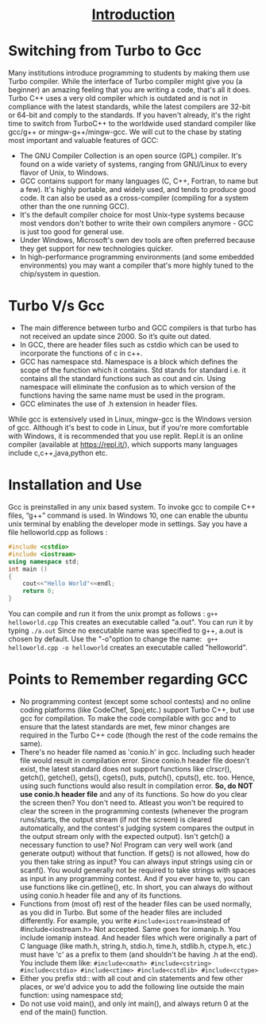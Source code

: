 <h1 align="center"><a href="#">Introduction</a></h1>

# Switching from Turbo to Gcc

Many institutions introduce programming to students by making them use Turbo compiler.
While the interface of Turbo compiler might give you (a beginner) an amazing feeling that you are writing a code, that's all it does. Turbo C++ uses a very old compiler which is outdated and is not in compliance with the latest standards, while the latest compilers are 32-bit or 64-bit and comply to the standards. If you haven't already, it's the right time to switch from TurboC++ to the worldwide used standard compiler like gcc/g++ or mingw-g++/mingw-gcc. 
We will cut to the chase by stating most important and valuable features of GCC:
 - The GNU Compiler Collection is an open source (GPL) compiler. It's found on a wide variety of systems, ranging from GNU/Linux to every flavor of Unix, to Windows.
 - GCC contains support for many languages (C, C++, Fortran, to name but a few). It's highly portable, and widely used, and tends to produce good code. It can also be used as a cross-compiler (compiling for a system other than the one running GCC).
 - It's the default compiler choice for most Unix-type systems because most vendors don't bother to write their own compilers anymore - GCC is just too good for general use.
 - Under Windows, Microsoft's own dev tools are often preferred because they get support for new technologies quicker.
 - In high-performance programming environments (and some embedded environments) you may want a compiler that's more highly tuned to the chip/system in question.

  
# Turbo V/s Gcc

  - The main difference between turbo and GCC compilers is that turbo has not received an update since 2000. So it’s quite out dated. 
  -  In GCC, there are header files such as cstdio which can be used to incorporate the functions of c in c++. 
  - GCC has namespace std. Namespace is a block which defines the scope of the function which it contains. Std stands for standard i.e. it contains all the standard functions such as cout and cin. Using namespace will eliminate the confusion as to which version of the functions having the same name must be used in the program.
  - GCC eliminates the use of .h extension in header files.
  
While gcc is extensively used in Linux, mingw-gcc is the Windows version of gcc. Although it's best to code in Linux, but if you're more comfortable with Windows, it is recommended that you use replit. Repl.it is an online compiler (available at https://repl.it/), which supports many languages include c,c++,java,python etc.

# Installation and Use
Gcc is preinstalled in any unix based system. To invoke gcc to compile C++ files, “g++” command is used.
In Windows 10, one can enable the ubuntu unix terminal by enabling the developer mode in settings.
Say you have a file helloworld.cpp as follows :
```c++
#include <cstdio>
#include <iostream>
using namespace std;
int main ()
{
    cout<<"Hello World"<<endl;
    return 0;
}
```

You can compile and run it from the unix prompt as follows :
``` g++ helloworld.cpp ```
This creates an executable called "a.out". You can run it by typing
``` ./a.out ```
Since no executable name was specified to g++, a.out is chosen by default. Use the "-o"option to change the name:
``` g++ helloworld.cpp -o helloworld```
creates an executable called "helloworld".

# Points to Remember regarding GCC
  - No programming contest (except some school contests) and no online coding platforms (like CodeChef, Spoj,etc.) support Turbo C++, but use gcc for compilation. To make the code compilable with gcc and to ensure that the latest standards are met, few minor changes are required in the Turbo C++ code (though the rest of the
code remains the same). 
  - There's no header file named as 'conio.h' in gcc. Including such header file would result in compilation error. Since conio.h header file doesn't exist, the latest standard does not support functions like clrscr(), getch(), getche(), gets(), cgets(), puts, putch(), cputs(), etc. too. Hence, using such functions would also result in compilation error. **So, do NOT use conio.h header file** and any of its functions. So how do you clear the screen then? You don't need to. Atleast you won't be required to clear the screen in the programming contests (whenever the program runs/starts, the output stream (if not the screen) is cleared automatically, and the contest's judging system compares the output in the output stream only with the expected output). Isn't getch() a necessary function to use? No! Program can very well work (and generate output) without that function. If gets() is not allowed, how do you then take string as input? You can always input strings using cin or scanf(). You would generally not be required to take strings with spaces as input in any
programming contest. And if you ever have to, you can use functions like cin.getline(), etc. In short, you can always do without using conio.h header file and any of its functions. 
  - Functions from (most of) rest of the header files can be used normally, as you did in Turbo. But some of the header files are included differently. For example, you write 
 ``` #include<iostream> ```instead of #include<iostream.h> Not accepted. Same goes for iomanip.h. You include iomanip instead. And header files which were originally a
part of C language (like math.h, string.h, stdio.h, time.h, stdlib.h, ctype.h, etc.) must have 'c' as a prefix to them (and shouldn't be having .h at the end). You include them like:
```#include<cmath> #include<cstring> #include<cstdio> #include<ctime> #include<cstdlib> #include<cctype>```
  - Either you prefix std:: with all cout and cin statements and few other places, or we'd advice you to add the following line outside the main function: using namespace std;
  - Do not use void main(), and only int main(), and always return 0 at the end of the main() function.









